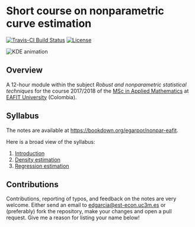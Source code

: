 # Short course on nonparametric curve estimation

[![Travis-CI Build Status](https://travis-ci.org/egarpor/nonpar-eafit.svg?branch=master)](https://travis-ci.org/egarpor/nonpar-eafit) [![License](https://img.shields.io/badge/license-MIT%20License-brightgreen.svg)](https://opensource.org/licenses/MIT)

![KDE animation](https://raw.githubusercontent.com/egarpor/project-kde/master/images/kde.gif)

## Overview

A 12-hour module within the subject *Robust and nonparametric statistical techniques* for the course 2017/2018 of the [MSc in Applied Mathematics](http://www.eafit.edu.co/programas-academicos/posgrado/maestria-matematicas-aplicadas/Paginas/inicio.aspx) at [EAFIT University](http://www.eafit.edu.co/) (Colombia).

## Syllabus

The notes are available at <https://bookdown.org/egarpor/nonpar-eafit>. 

Here is a broad view of the syllabus:

1. [Introduction](https://bookdown.org/egarpor/nonpar-eafit)
2. [Density estimation](https://bookdown.org/egarpor/nonpar-eafit/dens.html)
3. [Regression estimation](https://bookdown.org/egarpor/nonpar-eafit/reg.html)

## Contributions

Contributions, reporting of typos, and feedback on the notes are very welcome. Either send an email to <edgarcia@est-econ.uc3m.es> or (preferably) fork the repository, make your changes and open a pull request. Give me a reason for listing your name below!
